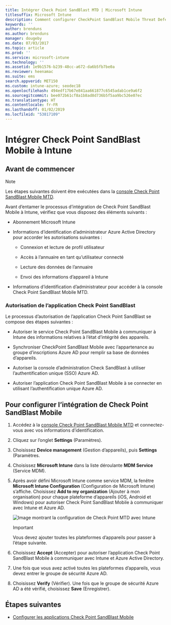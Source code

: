 ```yaml
---
title: Intégrer Check Point SandBlast MTD | Microsoft Intune
titlesuffix: Microsoft Intune
description: Comment configurer CheckPoint SandBlast Mobile Threat Defense (MTD) avec Intune pour contrôler l’accès des appareils mobiles aux ressources de votre entreprise.
keywords: ''
author: brenduns
ms.author: brenduns
manager: dougeby
ms.date: 07/03/2017
ms.topic: article
ms.prod: ''
ms.service: microsoft-intune
ms.technology: ''
ms.assetid: 1e9b1576-b239-48cc-a672-da6b5fb7be0a
ms.reviewer: heenamac
ms.suite: ems
search.appverid: MET150
ms.custom: intune-azure; seodec18
ms.openlocfilehash: 494edf17b67e841aa661877c6545adab1ce9a6f2
ms.sourcegitcommit: bee072b61cf8a1b8ad8d736b5f5aa9bc526e07ec
ms.translationtype: HT
ms.contentlocale: fr-FR
ms.lasthandoff: 01/02/2019
ms.locfileid: "53817109"
---
```

# <a name="integrate-check-point-sandblast-mobile-with-intune"></a>Intégrer Check Point SandBlast Mobile à Intune

## <a name="before-you-begin"></a>Avant de commencer

> [!NOTE] 
> Les étapes suivantes doivent être exécutées dans la [console Check Point SandBlast Mobile MTD](https://intune-4.eu1.locsec.net/).

Avant d’entamer le processus d’intégration de Check Point SandBlast Mobile à Intune, vérifiez que vous disposez des éléments suivants :

-   Abonnement Microsoft Intune

-   Informations d’identification d’administrateur Azure Active Directory pour accorder les autorisations suivantes :

    -   Connexion et lecture de profil utilisateur

    -   Accès à l’annuaire en tant qu’utilisateur connecté

    -   Lecture des données de l’annuaire

    -   Envoi des informations d’appareil à Intune

-   Informations d’identification d’administrateur pour accéder à la console Check Point SandBlast Mobile MTD.

### <a name="check-point-sandblast-app-authorization"></a>Autorisation de l’application Check Point SandBlast

Le processus d’autorisation de l’application Check Point SandBlast se compose des étapes suivantes :

-   Autoriser le service Check Point SandBlast Mobile à communiquer à Intune des informations relatives à l’état d’intégrité des appareils.

-   Synchroniser CheckPoint SandBlast Mobile avec l’appartenance au groupe d’inscriptions Azure AD pour remplir sa base de données d’appareils.

-   Autoriser la console d’administration Check SandBlast à utiliser l’authentification unique (SSO) Azure AD.

-   Autoriser l’application Check Point SandBlast Mobile à se connecter en utilisant l’authentification unique Azure AD.

## <a name="to-set-up-check-point-sandblast-mobile-integration"></a>Pour configurer l’intégration de Check Point SandBlast Mobile

1.  Accédez à la [console Check Point SandBlast Mobile MTD](https://intune-4.eu1.locsec.net/) et connectez-vous avec vos informations d’identification.

2.  Cliquez sur l’onglet **Settings** (Paramètres).

3.  Choisissez **Device management** (Gestion d’appareils), puis **Settings** (Paramètres.

4.  Choisissez **Microsoft Intune** dans la liste déroulante **MDM Service** (Service MDM).

5.  Après avoir défini Microsoft Intune comme service MDM, la fenêtre **Microsoft Intune Configuration** (Configuration de Microsoft Intune) s’affiche. Choisissez **Add to my organization** (Ajouter à mon organisation) pour chaque plateforme d’appareils (iOS, Android et Windows) pour autoriser Check Point SandBlast Mobile à communiquer avec Intune et Azure AD.

    ![Image montrant la configuration de Check Point MTD avec Intune](./media/checkpoint-MTD-1.PNG)

    > [!IMPORTANT]
    > Vous devez ajouter toutes les plateformes d’appareils pour passer à l’étape suivante.

6.  Choisissez **Accept** (Accepter) pour autoriser l’application Check Point SandBlast Mobile à communiquer avec Intune et Azure Active Directory.

7.  Une fois que vous avez activé toutes les plateformes d’appareils, vous devez entrer le groupe de sécurité Azure AD.

8.  Choisissez **Verify** (Vérifier). Une fois que le groupe de sécurité Azure AD a été vérifié, choisissez **Save** (Enregistrer).

## <a name="next-steps"></a>Étapes suivantes

- [Configurer les applications Check Point SandBlast Mobile](mtd-apps-ios-app-configuration-policy-add-assign.md)